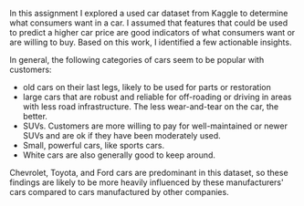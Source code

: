 In this assignment I explored a used car dataset from Kaggle to determine what consumers want in a car. I assumed that features that could be used to predict a higher car price are good indicators of what consumers want or are willing to buy. Based on this work, I identified a few actionable insights.

In general, the following categories of cars seem to be popular with customers:

- old cars on their last legs, likely to be used for parts or restoration
- large cars that are robust and reliable for off-roading or driving in areas with less road infrastructure. The less wear-and-tear on the car, the better.
- SUVs. Customers are more willing to pay for well-maintained or newer SUVs and are ok if they have been moderately used.
- Small, powerful cars, like sports cars.
- White cars are also generally good to keep around.

Chevrolet, Toyota, and Ford cars are predominant in this dataset, so these findings are likely to be more heavily influenced by these manufacturers' cars compared to cars manufactured by other companies. 
